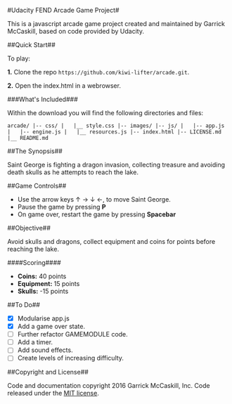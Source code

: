 #Udacity FEND Arcade Game Project#

This is a javascript arcade game project created and maintained by Garrick McCaskill, based on code provided by Udacity.

##Quick Start##

To play:

**1.** Clone the repo `https://github.com/kiwi-lifter/arcade.git`.

**2.** Open the index.html in a webrowser.

###What's Included###

Within the download you will find the following directories and files:

`arcade/
|-- css/
|   |__ style.css
|-- images/
|-- js/
|   |-- app.js
|	|-- engine.js
|	|__ resources.js
|-- index.html
|-- LICENSE.md
|__ README.md`

##The Synopsis##

Saint George is fighting a dragon invasion, collecting treasure and avoiding death skulls as he attempts to reach the lake.

##Game Controls##

- Use the arrow keys &#8593; &#8594; &#8595; &#8592;, to move Saint George.
- Pause the game by pressing **P**
- On game over, restart the game by pressing **Spacebar**

##Objective##

Avoid skulls and dragons, collect equipment and coins for points before reaching the lake.

####Scoring####
- **Coins:**		40 points
- **Equipment:**	15 points
- **Skulls:**		-15 points

##To Do##

- [x] Modularise app.js
- [x] Add a game over state.
- [ ] Further refactor GAMEMODULE code.
- [ ] Add a timer.
- [ ] Add sound effects.
- [ ] Create levels of increasing difficulty.

##Copyright and License##

Code and documentation copyright 2016 Garrick McCaskill, Inc. Code released under the [MIT license](https://github.com/kiwi-lifter/arcade/blob/master/LICENSE.txt).



